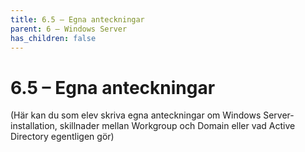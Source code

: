 ```yaml
---
title: 6.5 – Egna anteckningar
parent: 6 – Windows Server
has_children: false
---
```

# 6.5 – Egna anteckningar

(Här kan du som elev skriva egna anteckningar om Windows Server-installation, skillnader mellan Workgroup och Domain eller vad Active Directory egentligen gör)

